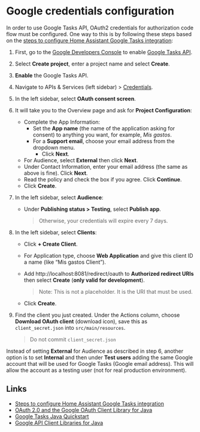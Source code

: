 # Google credentials configuration

In order to use Google Tasks API, OAuth2 credentials for authorization code flow must be configured. One way to this is by following these steps based on the [steps to configure Home Assistant Google Tasks integration](https://www.home-assistant.io/integrations/google_tasks/):


1. First, go to the [Google Developers Console](https://console.cloud.google.com/) to enable [Google Tasks API](https://console.cloud.google.com/apis/enableflow?apiid=tasks.googleapis.com).
2. Select **Create project**, enter a project name and select **Create**.
3. **Enable** the Google Tasks API.
4. Navigate to APIs & Services (left sidebar) > [Credentials](https://console.cloud.google.com/apis/credentials).
5. In the left sidebar, select **OAuth consent screen**.
6. It will take you to the Overview page and ask for **Project Configuration**:
    - Complete the App Information:
      - Set the **App name** (the name of the application asking for consent) to anything you want, for example, *Mis gastos*.
      - For a **Support email**, choose your email address from the dropdown menu.
        - Click **Next**.
    - For Audience, select **External** then click **Next**.
    - Under Contact Information, enter your email address (the same as above is fine). Click **Next**.
    - Read the policy and check the box if you agree. Click **Continue**.
    - Click **Create**.
7. In the left sidebar, select **Audience**:
    - Under **Publishing status > Testing**, select **Publish app**.
        
       > Otherwise, your credentials will expire every 7 days.
8. In the left sidebar, select **Clients**:
    - Click **+ Create Client**.
    - For Application type, choose **Web Application** and give this client ID a name (like “Mis gastos Client”).
    - Add http://localhost:8081/redirect/oauth to **Authorized redirect URIs** then select **Create** (**only valid for development**).
      
       > Note: This is not a placeholder. It is the URI that must be used.
    - Click **Create**.
9. Find the client you just created. Under the Actions column, choose **Download OAuth client** (download icon), save this as `client_secret.json` into `src/main/resources`.
    
     > Do not commit `client_secret.json`


Instead of setting **External** for Audience as described in step 6, another option is to set **Internal** and then under **Test users** adding the same Google account that will be used for Google Tasks (Google email address). This will allow the account as a testing user (not for real production environment).

## Links

- [Steps to configure Home Assistant Google Tasks integration](https://www.home-assistant.io/integrations/google_tasks/)
- [OAuth 2.0 and the Google OAuth Client Library for Java](https://developers.google.com/api-client-library/java/google-oauth-java-client/oauth2)
- [Google Tasks Java Quickstart](https://developers.google.com/workspace/tasks/quickstart/java)
- [Google API Client Libraries for Java](https://developers.google.com/api-client-library/java)

